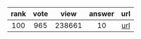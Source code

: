 
| rank | vote | view | answer | url |
|:-:|:-:|:-:|:-:|:-:|
|100|965|238661|10| [url](http://stackoverflow.com/questions/5466451/how-can-i-print-literal-curly-brace-characters-in-python-string-and-also-use-fo) |
